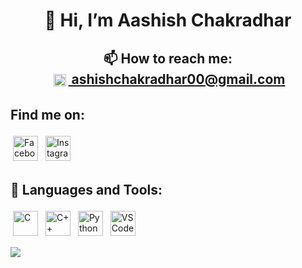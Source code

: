 <h1 align="center">👋 Hi, I’m Aashish Chakradhar</h1>
<h2 align="center">📫 How to reach me:<br/>
<a href = "mailto: ashishchakradhar00@gmail.com">
  <img src="https://logos-world.net/wp-content/uploads/2020/11/Gmail-Logo.png" alt="Facebook" height="20" style="vertical-align:top; margin:4px"> ashishchakradhar00@gmail.com
</a>
</h2>
<h2> Find me on:</h2>
<p>
  <a href = "https://www.facebook.com/Aashish.Ckdhr"><img src="https://www.facebook.com/images/fb_icon_325x325.png" alt="Facebook" height="40" style="vertical-align:top; margin:4px"></a>
  <a href = "https://www.instagram.com/aashish_chakradhar/"><img src="https://upload.wikimedia.org/wikipedia/commons/9/95/Instagram_logo_2022.svg" alt="Instagram" height="40" style="vertical-align:top; margin:4px"></a>
<p>
</p>
<h2>🧰 Languages and Tools:</h2>
<p>
<img src="https://upload.wikimedia.org/wikipedia/commons/thumb/1/18/C_Programming_Language.svg/1200px-C_Programming_Language.svg.png" alt="C" height="40" style="vertical-align:top; margin:4px">
<img src="https://upload.wikimedia.org/wikipedia/commons/thumb/1/18/ISO_C%2B%2B_Logo.svg/640px-ISO_C%2B%2B_Logo.svg.png" alt="C++" height="40" style="vertical-align:top; margin:4px">  
<img src="https://upload.wikimedia.org/wikipedia/commons/thumb/c/c3/Python-logo-notext.svg/1200px-Python-logo-notext.svg.png" alt="Python" height="40" style="vertical-align:top; margin:4px">
<!---
  <img src="https://1000logos.net/wp-content/uploads/2020/08/Django-Logo.png" alt="django" height="40" style="vertical-align:top; margin:4px">
  --->
<img src="https://upload.wikimedia.org/wikipedia/commons/thumb/9/9a/Visual_Studio_Code_1.35_icon.svg/1024px-Visual_Studio_Code_1.35_icon.svg.png" alt="VS Code" height="40" style="vertical-align:top; margin:4px">
</p>
<img src="https://github-readme-stats.vercel.app/api/top-langs/?username=aashishChakradhar&layout=compact">



<!---
aashishChakradhar/aashishChakradhar is a ✨ special ✨ repository because its `README.md` (this file) appears on your GitHub profile.
You can click the Preview link to take a look at your changes.
--->
